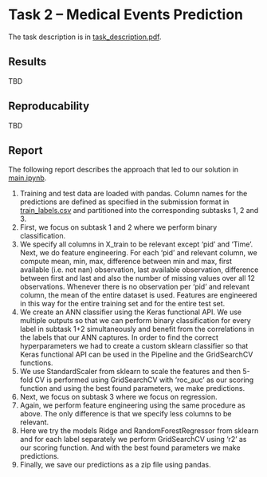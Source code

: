 # Task 2 – Medical Events Prediction
The task description is in [task_description.pdf](task_description.pdf).

## Results
TBD


## Reproducability
TBD


## Report
The following report describes the approach that led to our solution in [main.ipynb](main.ipynb).

1)	Training and test data are loaded with pandas. Column names for the predictions are defined as specified in the submission format in [train_labels.csv](train_labels.csv) and partitioned into the corresponding subtasks 1, 2 and 3.
2)	First, we focus on subtask 1 and 2 where we perform binary classification. 
3)	We specify all columns in X_train to be relevant except ‘pid’ and ‘Time’. Next, we do feature engineering. For each ‘pid’ and relevant column, we compute mean, min, max, difference between min and max, first available (i.e. not nan) observation, last available observation, difference between first and last and also the number of missing values over all 12 observations. Whenever there is no observation per ‘pid’ and relevant column, the mean of the entire dataset is used. Features are engineered in this way for the entire training set and for the entire test set.
4)	We create an ANN classifier using the Keras functional API. We use multiple outputs so that we can perform binary classification for every label in subtask 1+2 simultaneously and benefit from the correlations in the labels that our ANN captures. In order to find the correct hyperparameters we had to create a custom sklearn classifier so that Keras functional API can be used in the Pipeline and the GridSearchCV functions.
5)	We use StandardScaler from sklearn to scale the features and then 5-fold CV is performed using GridSearchCV with ‘roc_auc’ as our scoring function and using the best found parameters, we make predictions.
6)	Next, we focus on subtask 3 where we focus on regression.
7)	Again, we perform feature engineering using the same procedure as above. The only difference is that we specify less columns to be relevant.
8)	Here we try the models Ridge and RandomForestRegressor from sklearn and for each label separately we perform GridSearchCV using ‘r2’ as our scoring function. And with the best found parameters we make predictions.
9)	Finally, we save our predictions as a zip file using pandas.
